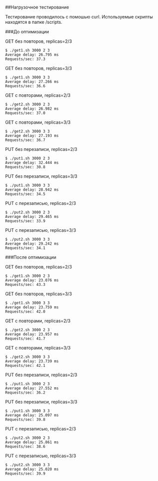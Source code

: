 ##Нагрузочное тестирование

Тестирование проводилось с помошью curl. Используемые скрипты находятся в папке /scripts.

###До оптимизации

GET без повторов, replicas=2/3
```
$ ./get1.sh 3000 2 3
Average delay: 26.795 ms
Requests/sec: 37.3
```
GET без повторов, replicas=3/3
```
$ ./get1.sh 3000 3 3
Average delay: 27.266 ms
Requests/sec: 36.6
```
GET с повторами, replicas=2/3
```
$ ./get2.sh 3000 2 3
Average delay: 26.982 ms
Requests/sec: 37.0
```
GET с повторами, replicas=3/3
```
$ ./get2.sh 3000 3 3
Average delay: 27.193 ms
Requests/sec: 36.7
```
PUT без перезаписи, replicas=2/3
```
$ ./put1.sh 3000 2 3
Average delay: 32.444 ms
Requests/sec: 30.8
```
PUT без перезаписи, replicas=3/3
```
$ ./put1.sh 3000 3 3
Average delay: 28.942 ms
Requests/sec: 34.5
```
PUT с перезаписью, replicas=2/3
```
$ ./put2.sh 3000 2 3
Average delay: 29.465 ms
Requests/sec: 33.9
```
PUT с перезаписью, replicas=3/3
```
$ ./put2.sh 3000 3 3
Average delay: 29.242 ms
Requests/sec: 34.1
```

###После оптимизации

GET без повторов, replicas=2/3
```
$ ./get1.sh 3000 2 3
Average delay: 23.076 ms
Requests/sec: 43.3
```
GET без повторов, replicas=3/3
```
$ ./get1.sh 3000 3 3
Average delay: 23.759 ms
Requests/sec: 42.0
```
GET с повторами, replicas=2/3
```
$ ./get2.sh 3000 2 3
Average delay: 23.957 ms
Requests/sec: 41.7
```
GET с повторами, replicas=3/3
```
$ ./get2.sh 3000 3 3
Average delay: 23.739 ms
Requests/sec: 42.1
```
PUT без перезаписи, replicas=2/3
```
$ ./put1.sh 3000 2 3
Average delay: 27.552 ms
Requests/sec: 36.2
```
PUT без перезаписи, replicas=3/3
```
$ ./put1.sh 3000 3 3
Average delay: 25.097 ms
Requests/sec: 39.8
```
PUT с перезаписью, replicas=2/3
```
$ ./put2.sh 3000 2 3
Average delay: 25.861 ms
Requests/sec: 38.6
```
PUT с перезаписью, replicas=3/3
```
$ ./put2.sh 3000 3 3
Average delay: 25.020 ms
Requests/sec: 39.9
```